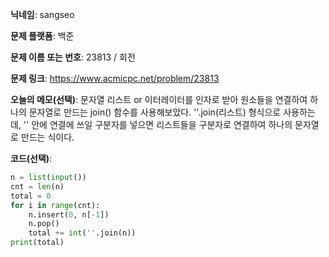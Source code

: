**닉네임**: sangseo

**문제 플랫폼**: 백준

**문제 이름 또는 번호**: 23813 / 회전

**문제 링크**: https://www.acmicpc.net/problem/23813

**오늘의 메모(선택)**: 문자열 리스트 or 이터레이터를 인자로 받아 원소들을 연결하여 하나의 문자열로 만드는 join() 함수를 사용해보았다.
''.join(리스트) 형식으로 사용하는데, '' 안에 연결에 쓰일 구분자를 넣으면 리스트들을 구분자로 연결하여 하나의 문자열로 만드는 식이다.

**코드(선택)**:
```python
n = list(input())
cnt = len(n)
total = 0
for i in range(cnt):
    n.insert(0, n[-1])
    n.pop()
    total += int(''.join(n))
print(total)
```
